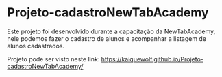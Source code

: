 # Projeto-cadastroNewTabAcademy
Este projeto foi desenvolvido durante a capacitação da NewTabAcademy, nele podemos fazer o cadastro de alunos e acompanhar a listagem de alunos cadastrados.

Projeto pode ser visto neste link: https://kaiquewolf.github.io/Projeto-cadastroNewTabAcademy/
